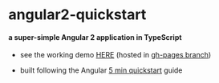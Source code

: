 # angular2-quickstart
#### a super-simple Angular 2 application in TypeScript

- see the working demo [HERE](https://olzaragoza.github.io/angular2-quickstart/) (hosted in [gh-pages branch](https://github.com/olzaragoza/angular2-quickstart/tree/gh-pages))

- built following the Angular [5 min quickstart](https://angular.io/docs/ts/latest/quickstart.html) guide